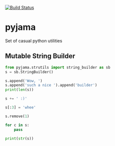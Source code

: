 [![Build Status](https://travis-ci.org/krajasek/pyjama.svg?branch=master)](https://travis-ci.org/krajasek/pyjama)

# pyjama
Set of casual python utilities

## Mutable String Builder
```python
from pyjama.strutils import string_builder as sb
s = sb.StringBuilder()

s.append('Wow, ')
s.append('such a nice ').append('builder')
print(len(s))

s += ' :)'

s[:3] = 'whee'

s.remove(1)

for c in s:
    pass

print(str(s))
```
